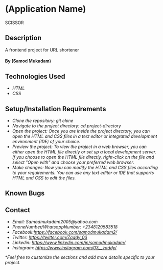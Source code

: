 # (Application Name)
SCISSOR

## Description
A frontend project for URL shortener

#### By (Samod Mukadam)

## Technologies Used
* _HTML_
* _CSS_

## Setup/Installation Requirements

* _Clone the repository: git clone <repository-url>_
* _Navigate to the project directory: cd project-directory_
* _Open the project: Once you are inside the project directory, you can open the HTML and CSS files in a text editor or integrated development environment (IDE) of your choice._
* _Preview the project: To view the project in a web browser, you can either open the HTML file directly or set up a local development server. If you choose to open the HTML file directly, right-click on the file and select "Open with" and choose your preferred web browser._
* _Make changes: Now you can modify the HTML and CSS files according to your requirements. You can use any text editor or IDE that supports HTML and CSS to edit the files._

## Known Bugs

## Contact
* _Email: Samodmukadam2005@yahoo.com_
* _PhoneNumber/WhatsappNumber: +2348129583518_
* _Facebook:https://facebook.com/samodmukadam2/_
* _Twitter: https://twitter.com/Zaddy_03_
* _Linkedin: https://www.linkedin.com/in/samodmukadam/_
* _Instagram: https://www.instagram.com/03__zaddy/_

*_Feel free to customize the sections and add more details specific to your project._
